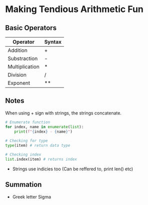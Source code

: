 # Making Tendious Arithmetic Fun

## Basic Operators

| **Operator** | **Syntax** |
| --- | --- |
| Addition | + |
| Substraction | - |
| Multiplication | * |
| Division | / |
| Exponent | ** |

## Notes
When using + sign with strings, the strings concatenate.

```python
# Enumerate function
for index, name in enumerate(list):
	print(f"{index} - {name}")
	
# Checking for type
type(item) # return data type

# Checking index
list.index(item) # returns index

```

- Strings use indicies too (Can be reffered to, print len() etc)

## Summation
- Greek letter Sigma
